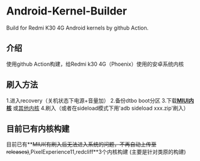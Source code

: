 # Android-Kernel-Builder
Build for Redmi K30 4G Android kernels by github Action.
## 介绍
使用github Action构建，给Redmi k30 4G（Phoenix）使用的安卓系统内核
## 刷入方法
1.进入recovery（关机状态下电源+音量加）
2.备份dtbo boot分区
3.下载[**MIUI内核**](https://github.com/luyanci/Android-Kernel-Builder/releases/tag/miui)
或[其他内核](https://github.com/luyanci/Android-Kernel-Builder/releases/tag/latest)
4.刷入（或者在sideload模式下用'adb sideload xxx.zip'刷入）
## 目前已有内核构建
目前已有**~~MIUI(有刷入后无法进入系统的问题，不再自动上传至releases)~~,PixelExperience11,redcliff**3个内核构建
(主要是针对类原的构建)